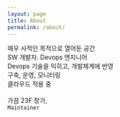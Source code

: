 ```yaml
---
layout: page
title: About
permalink: /about/
---
```


매우 사적인 목적으로 열어둔 공간<br>
SW 개발자. Devops 엔지니어<br>
Devops 기술을 익히고, 개발체계에 반영<br>
구축, 운영, 모니터링<br>
클라우드 적용 중
<br>
<br>
가끔 23F 창가,
<br>
`Maintainer`
